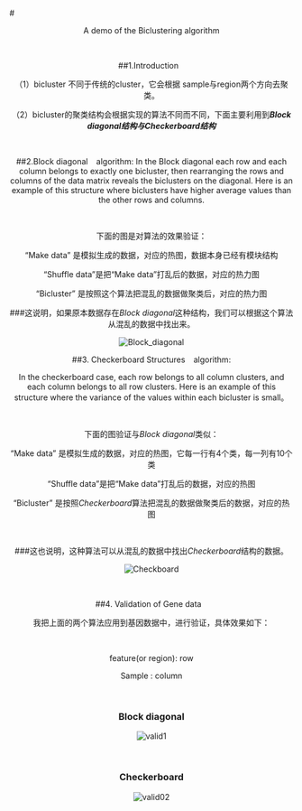 
#<center>A demo of the  Biclustering algorithm

&ensp;

##1.Introduction
&ensp;

（1）bicluster 不同于传统的cluster，它会根据 sample与region两个方向去聚类。

（2）bicluster的聚类结构会根据实现的算法不同而不同，下面主要利用到***Block diagonal结构与Checkerboard结构***

&ensp;

##2.Block diagonal
&ensp;
algorithm: 
In the Block diagonal  each row and each column belongs to exactly one bicluster, then rearranging the rows and columns of the data matrix reveals the biclusters on the diagonal. Here is an example of this structure where biclusters have higher average values than the other rows and columns.

&ensp;

下面的图是对算法的效果验证：

“Make data” 是模拟生成的数据，对应的热图，数据本身已经有模块结构

“Shuffle data”是把“Make data”打乱后的数据，对应的热力图

“Bicluster” 是按照这个算法把混乱的数据做聚类后，对应的热力图


###这说明，如果原本数据存在*Block diagonal*这种结构，我们可以根据这个算法从混乱的数据中找出来。

![Block_diagonal](Block_diagonal.png)



##3. Checkerboard Structures
&ensp;
algorithm: 

In the checkerboard case, each row belongs to all column clusters, and each column belongs to all row clusters. Here is an example of this structure where the variance of the values within each bicluster is small。

 
&ensp;


下面的图验证与*Block diagonal*类似：

“Make data” 是模拟生成的数据，对应的热图，它每一行有4个类，每一列有10个类

“Shuffle data”是把“Make data”打乱后的数据，对应的热图

“Bicluster” 是按照*Checkerboard*算法把混乱的数据做聚类后的数据，对应的热图

&ensp;

###这也说明，这种算法可以从混乱的数据中找出*Checkerboard*结构的数据。


![Checkboard](Checkboard.png)

&ensp;

##4. Validation of Gene data
&ensp;

我把上面的两个算法应用到基因数据中，进行验证，具体效果如下：

&ensp;

feature(or region): row

Sample : column

&ensp;

### Block diagonal

![valid1](01.png)


&ensp;
### Checkerboard
![valid02](02.png)